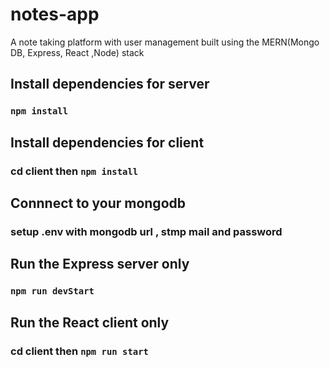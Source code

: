 # notes-app
A note taking platform with user management built using the MERN(Mongo DB, Express, React ,Node) stack


## Install dependencies for server 
### `npm install`

## Install dependencies for client
### cd client then `npm install`

## Connnect to your mongodb 
### setup .env with mongodb url , stmp mail and password 
## Run the Express server only
### `npm run devStart`

## Run the React client only
### cd client then `npm run start`
